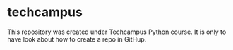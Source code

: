 # techcampus

This repository was created under Techcampus Python course.
It is only to have look about how to create a repo in GitHup.
